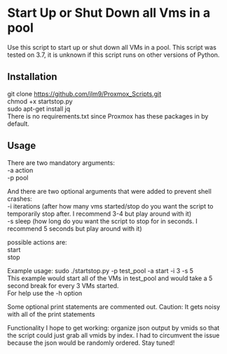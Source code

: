 # Start Up or Shut Down all Vms in a pool

Use this script to start up or shut down all VMs in a pool. This script was tested on 3.7, it is unknown if this script runs on other versions of Python.

## Installation
git clone https://github.com/jlm9/Proxmox_Scripts.git  
chmod +x startstop.py  
sudo apt-get install jq  
There is no requirements.txt since Proxmox has these packages in by default.
## Usage
There are two mandatory arguments:  
-a action    
-p pool  
  
And there are two optional arguments that were added to prevent shell crashes:  
-i iterations (after how many vms started/stop do you want the script to temporarily stop after. I recommend 3-4 but play around with it)  
-s sleep (how long do you want the script to stop for in seconds. I recommend 5 seconds but play around with it)

possible actions are:   
start    
stop

Example usage: sudo ./startstop.py -p test_pool -a start -i 3 -s 5  
This example would start all of the VMs in test_pool and would take a 5 second break for every 3 VMs started.  
For help use the -h option  
  
Some optional print statements are commented out. Caution: It gets noisy with all of the print statements
 
Functionality I hope to get working: organize json output by vmids so that the script could just grab all vmids by index. I had to circumvent the issue because the json would be randomly ordered. Stay tuned!
